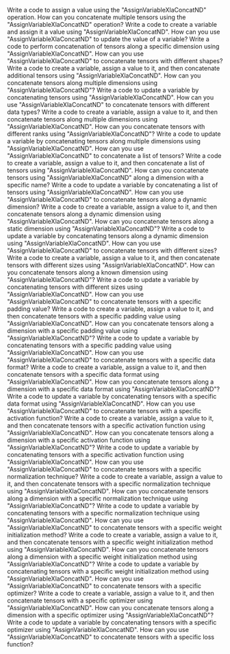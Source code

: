 Write a code to assign a value using the "AssignVariableXlaConcatND" operation.
How can you concatenate multiple tensors using the "AssignVariableXlaConcatND" operation?
Write a code to create a variable and assign it a value using "AssignVariableXlaConcatND".
How can you use "AssignVariableXlaConcatND" to update the value of a variable?
Write a code to perform concatenation of tensors along a specific dimension using "AssignVariableXlaConcatND".
How can you use "AssignVariableXlaConcatND" to concatenate tensors with different shapes?
Write a code to create a variable, assign a value to it, and then concatenate additional tensors using "AssignVariableXlaConcatND".
How can you concatenate tensors along multiple dimensions using "AssignVariableXlaConcatND"?
Write a code to update a variable by concatenating tensors using "AssignVariableXlaConcatND".
How can you use "AssignVariableXlaConcatND" to concatenate tensors with different data types?
Write a code to create a variable, assign a value to it, and then concatenate tensors along multiple dimensions using "AssignVariableXlaConcatND".
How can you concatenate tensors with different ranks using "AssignVariableXlaConcatND"?
Write a code to update a variable by concatenating tensors along multiple dimensions using "AssignVariableXlaConcatND".
How can you use "AssignVariableXlaConcatND" to concatenate a list of tensors?
Write a code to create a variable, assign a value to it, and then concatenate a list of tensors using "AssignVariableXlaConcatND".
How can you concatenate tensors using "AssignVariableXlaConcatND" along a dimension with a specific name?
Write a code to update a variable by concatenating a list of tensors using "AssignVariableXlaConcatND".
How can you use "AssignVariableXlaConcatND" to concatenate tensors along a dynamic dimension?
Write a code to create a variable, assign a value to it, and then concatenate tensors along a dynamic dimension using "AssignVariableXlaConcatND".
How can you concatenate tensors along a static dimension using "AssignVariableXlaConcatND"?
Write a code to update a variable by concatenating tensors along a dynamic dimension using "AssignVariableXlaConcatND".
How can you use "AssignVariableXlaConcatND" to concatenate tensors with different sizes?
Write a code to create a variable, assign a value to it, and then concatenate tensors with different sizes using "AssignVariableXlaConcatND".
How can you concatenate tensors along a known dimension using "AssignVariableXlaConcatND"?
Write a code to update a variable by concatenating tensors with different sizes using "AssignVariableXlaConcatND".
How can you use "AssignVariableXlaConcatND" to concatenate tensors with a specific padding value?
Write a code to create a variable, assign a value to it, and then concatenate tensors with a specific padding value using "AssignVariableXlaConcatND".
How can you concatenate tensors along a dimension with a specific padding value using "AssignVariableXlaConcatND"?
Write a code to update a variable by concatenating tensors with a specific padding value using "AssignVariableXlaConcatND".
How can you use "AssignVariableXlaConcatND" to concatenate tensors with a specific data format?
Write a code to create a variable, assign a value to it, and then concatenate tensors with a specific data format using "AssignVariableXlaConcatND".
How can you concatenate tensors along a dimension with a specific data format using "AssignVariableXlaConcatND"?
Write a code to update a variable by concatenating tensors with a specific data format using "AssignVariableXlaConcatND".
How can you use "AssignVariableXlaConcatND" to concatenate tensors with a specific activation function?
Write a code to create a variable, assign a value to it, and then concatenate tensors with a specific activation function using "AssignVariableXlaConcatND".
How can you concatenate tensors along a dimension with a specific activation function using "AssignVariableXlaConcatND"?
Write a code to update a variable by concatenating tensors with a specific activation function using "AssignVariableXlaConcatND".
How can you use "AssignVariableXlaConcatND" to concatenate tensors with a specific normalization technique?
Write a code to create a variable, assign a value to it, and then concatenate tensors with a specific normalization technique using "AssignVariableXlaConcatND".
How can you concatenate tensors along a dimension with a specific normalization technique using "AssignVariableXlaConcatND"?
Write a code to update a variable by concatenating tensors with a specific normalization technique using "AssignVariableXlaConcatND".
How can you use "AssignVariableXlaConcatND" to concatenate tensors with a specific weight initialization method?
Write a code to create a variable, assign a value to it, and then concatenate tensors with a specific weight initialization method using "AssignVariableXlaConcatND".
How can you concatenate tensors along a dimension with a specific weight initialization method using "AssignVariableXlaConcatND"?
Write a code to update a variable by concatenating tensors with a specific weight initialization method using "AssignVariableXlaConcatND".
How can you use "AssignVariableXlaConcatND" to concatenate tensors with a specific optimizer?
Write a code to create a variable, assign a value to it, and then concatenate tensors with a specific optimizer using "AssignVariableXlaConcatND".
How can you concatenate tensors along a dimension with a specific optimizer using "AssignVariableXlaConcatND"?
Write a code to update a variable by concatenating tensors with a specific optimizer using "AssignVariableXlaConcatND".
How can you use "AssignVariableXlaConcatND" to concatenate tensors with a specific loss function?